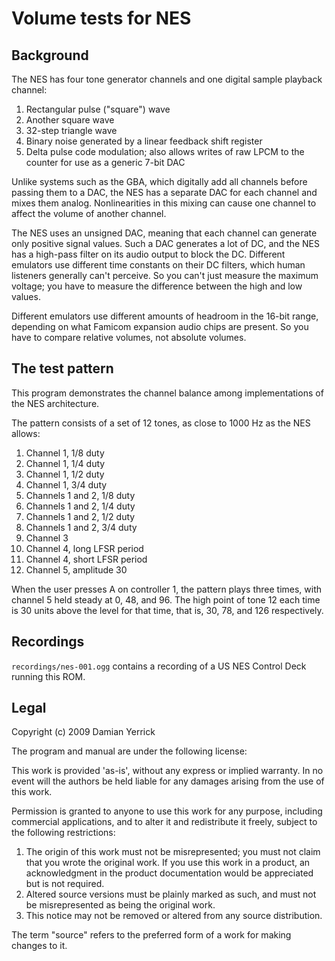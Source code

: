 # Volume tests for NES

## Background

The NES has four tone generator channels and one digital sample
playback channel:

1. Rectangular pulse ("square") wave
2. Another square wave
3. 32-step triangle wave
4. Binary noise generated by a linear feedback shift register
5. Delta pulse code modulation; also allows writes of raw LPCM to
   the counter for use as a generic 7-bit DAC

Unlike systems such as the GBA, which digitally add all channels
before passing them to a DAC, the NES has a separate DAC for each
channel and mixes them analog.  Nonlinearities in this mixing can
cause one channel to affect the volume of another channel.

The NES uses an unsigned DAC, meaning that each channel can generate
only positive signal values.  Such a DAC generates a lot of DC, and
the NES has a high-pass filter on its audio output to block the DC.
Different emulators use different time constants on their DC filters,
which human listeners generally can't perceive.  So you can't just
measure the maximum voltage; you have to measure the difference
between the high and low values.

Different emulators use different amounts of headroom in the 16-bit
range, depending on what Famicom expansion audio chips are present.
So you have to compare relative volumes, not absolute volumes.

## The test pattern

This program demonstrates the channel balance among implementations
of the NES architecture.  

The pattern consists of a set of 12 tones, as close to 1000 Hz as
the NES allows:

1. Channel 1, 1/8 duty
2. Channel 1, 1/4 duty
3. Channel 1, 1/2 duty
4. Channel 1, 3/4 duty
5. Channels 1 and 2, 1/8 duty
6. Channels 1 and 2, 1/4 duty
7. Channels 1 and 2, 1/2 duty
8. Channels 1 and 2, 3/4 duty
9. Channel 3
10. Channel 4, long LFSR period
11. Channel 4, short LFSR period
12. Channel 5, amplitude 30

When the user presses A on controller 1, the pattern plays three
times, with channel 5 held steady at 0, 48, and 96.  The high point
of tone 12 each time is 30 units above the level for that time,
that is, 30, 78, and 126 respectively.

## Recordings

`recordings/nes-001.ogg` contains a recording of a US NES
Control Deck running this ROM.

## Legal

Copyright (c) 2009 Damian Yerrick

The program and manual are under the following license:

  This work is provided 'as-is', without any express or implied
  warranty. In no event will the authors be held liable for any
  damages arising from the use of this work.

  Permission is granted to anyone to use this work for any
  purpose, including commercial applications, and to alter it and
  redistribute it freely, subject to the following restrictions:

   1. The origin of this work must not be misrepresented; you
      must not claim that you wrote the original work. If you use
      this work in a product, an acknowledgment in the product
      documentation would be appreciated but is not required.
   2. Altered source versions must be plainly marked as such,
      and must not be misrepresented as being the original work.
   3. This notice may not be removed or altered from any
      source distribution.

  The term "source" refers to the preferred form of a work for making
  changes to it. 

